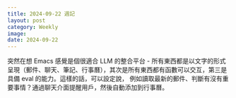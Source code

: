 ```yaml
---
title: 2024-09-22 週記
layout: post
category: Weekly
image:
date: 2024-09-22
---
```

突然在想 Emacs 感覺是個很適合 LLM 的整合平台 - 所有東西都是以文字的形式呈現（郵件、聊天、筆記、行事曆），其次是所有東西都有函數可以交互，第三是具備 eval 的能力。這樣的話，可以設定說， 例如讀取最新的郵件、判斷有沒有重要事情？通過聊天介面提醒用戶，然後自動添加到行事曆。

